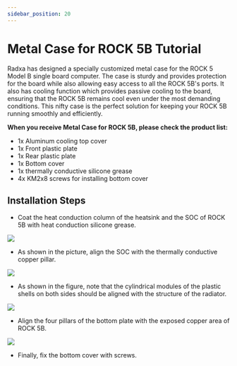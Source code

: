 ```yaml
---
sidebar_position: 20
---
```


# Metal Case for ROCK 5B Tutorial

Radxa has designed a specially customized metal case for the ROCK 5 Model B single board computer. The case is sturdy and provides protection for the board while also allowing easy access to all the ROCK 5B's ports. It also has cooling function which provides passive cooling to the board, ensuring that the ROCK 5B remains cool even under the most demanding conditions. This nifty case is the perfect solution for keeping your ROCK 5B running smoothly and efficiently.

**When you receive Metal Case for ROCK 5B, please check the product list:**

- 1x Aluminum cooling top cover
- 1x Front plastic plate
- 1x Rear plastic plate
- 1x Bottom cover
- 1x thermally conductive silicone grease
- 4x KM2x8 screws for installing bottom cover

## Installation Steps

- Coat the heat conduction column of the heatsink and the SOC of ROCK 5B with heat conduction silicone grease.

![](/img/accessories/use-metal-case-1.webp)

- As shown in the picture, align the SOC with the thermally conductive copper pillar.

![](/img/accessories/use-metal-case-2.webp)

- As shown in the figure, note that the cylindrical modules of the plastic shells on both sides should be aligned with the structure of the radiator.

![](/img/accessories/use-metal-case-3.webp)

- Align the four pillars of the bottom plate with the exposed copper area of ROCK 5B.

![](/img/accessories/use-metal-case-4.webp)

- Finally, fix the bottom cover with screws.
